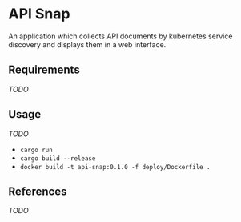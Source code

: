 # API Snap
An application which collects API documents by kubernetes service discovery and displays them in a web interface.

## Requirements
_TODO_

## Usage
_TODO_

* `cargo run`
* `cargo build --release`
* `docker build -t api-snap:0.1.0 -f deploy/Dockerfile .`

## References
_TODO_
